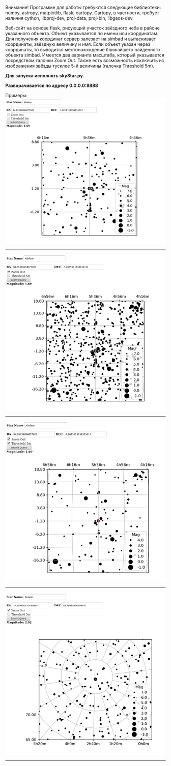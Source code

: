 Внимание!
Программе для работы требуются следующие библиотеки: numpy, astropy,
matplotlib, flask, cartopy.
Cartopy, в частности, требует наличия cython, libproj-dev, proj-data, proj-bin,
libgeos-dev.

Веб-сайт на основе flask, рисующий участок звёздного неба в районе
указанного объекта. Объект указывается по имени или координатам. Для
получения координат сервер залезает на simbad и вытаскивает координаты,
звёздную величину и имя.
Если объект указан через координаты, то выводится местонахождение ближайшего
найденного объекта simbad.
Имеется два варианта масштаба, который указывается посредством галочки Zoom
Out. Также есть возможность исключить из изображения звёзды тусклее 5-й
величины (галочка Threshold 5m).

**Для запуска исполнять skyStar.py.**

**Разворачивается по адресу 0.0.0.0:8888**

Примеры:
![Repo List](screenshots/1.png)
_______________________________________________________________________________
![Repo List](screenshots/2.png)
_______________________________________________________________________________
![Repo List](screenshots/3.png)
_______________________________________________________________________________
![Repo List](screenshots/4.png)
_______________________________________________________________________________

